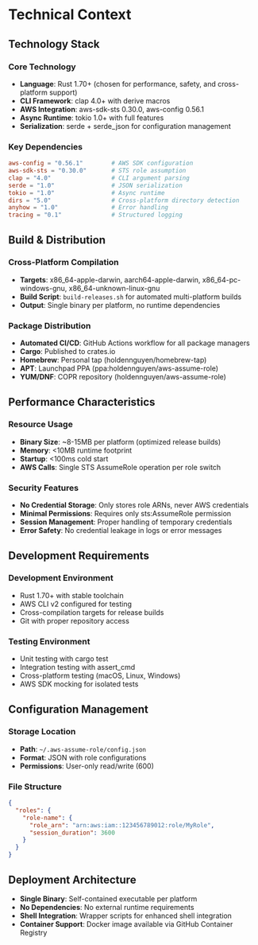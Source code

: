 # Technical Context

## Technology Stack

### Core Technology
- **Language**: Rust 1.70+ (chosen for performance, safety, and cross-platform support)
- **CLI Framework**: clap 4.0+ with derive macros
- **AWS Integration**: aws-sdk-sts 0.30.0, aws-config 0.56.1
- **Async Runtime**: tokio 1.0+ with full features
- **Serialization**: serde + serde_json for configuration management

### Key Dependencies
```toml
aws-config = "0.56.1"        # AWS SDK configuration
aws-sdk-sts = "0.30.0"       # STS role assumption
clap = "4.0"                 # CLI argument parsing
serde = "1.0"                # JSON serialization
tokio = "1.0"                # Async runtime
dirs = "5.0"                 # Cross-platform directory detection
anyhow = "1.0"               # Error handling
tracing = "0.1"              # Structured logging
```

## Build & Distribution

### Cross-Platform Compilation
- **Targets**: x86_64-apple-darwin, aarch64-apple-darwin, x86_64-pc-windows-gnu, x86_64-unknown-linux-gnu
- **Build Script**: `build-releases.sh` for automated multi-platform builds
- **Output**: Single binary per platform, no runtime dependencies

### Package Distribution
- **Automated CI/CD**: GitHub Actions workflow for all package managers
- **Cargo**: Published to crates.io
- **Homebrew**: Personal tap (holdennguyen/homebrew-tap)
- **APT**: Launchpad PPA (ppa:holdennguyen/aws-assume-role)
- **YUM/DNF**: COPR repository (holdennguyen/aws-assume-role)

## Performance Characteristics

### Resource Usage
- **Binary Size**: ~8-15MB per platform (optimized release builds)
- **Memory**: <10MB runtime footprint
- **Startup**: <100ms cold start
- **AWS Calls**: Single STS AssumeRole operation per role switch

### Security Features
- **No Credential Storage**: Only stores role ARNs, never AWS credentials
- **Minimal Permissions**: Requires only sts:AssumeRole permission
- **Session Management**: Proper handling of temporary credentials
- **Error Safety**: No credential leakage in logs or error messages

## Development Requirements

### Development Environment
- Rust 1.70+ with stable toolchain
- AWS CLI v2 configured for testing
- Cross-compilation targets for release builds
- Git with proper repository access

### Testing Environment  
- Unit testing with cargo test
- Integration testing with assert_cmd
- Cross-platform testing (macOS, Linux, Windows)
- AWS SDK mocking for isolated tests

## Configuration Management

### Storage Location
- **Path**: `~/.aws-assume-role/config.json`
- **Format**: JSON with role configurations
- **Permissions**: User-only read/write (600)

### File Structure
```json
{
  "roles": {
    "role-name": {
      "role_arn": "arn:aws:iam::123456789012:role/MyRole",
      "session_duration": 3600
    }
  }
}
```

## Deployment Architecture
- **Single Binary**: Self-contained executable per platform
- **No Dependencies**: No external runtime requirements
- **Shell Integration**: Wrapper scripts for enhanced shell integration
- **Container Support**: Docker image available via GitHub Container Registry 